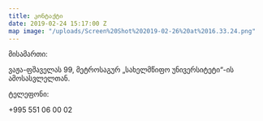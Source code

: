 ```yaml
---
title: კონტაქტი
date: 2019-02-24 15:17:00 Z
map image: "/uploads/Screen%20Shot%202019-02-26%20at%2016.33.24.png"
---
```


მისამართი:

ვაჟა-ფშაველას 99, მეტროსაგურ „სახელმწიფო უნივერსიტეტი“-ის ამოსასვლელთან.

ტელეფონი:

+995 551 06 00 02